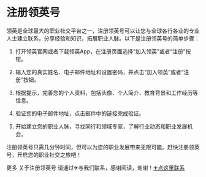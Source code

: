 # 注册领英号

领英是全球最大的职业社交平台之一，注册领英号可以让您与全球各行各业的专业人士建立联系，分享经验和知识，拓展职业人脉。以下是注册领英号的简单步骤：

1. 打开领英官网或者下载领英App，在注册页面选择“加入领英”或者“注册”按钮。

2. 输入您的真实姓名、电子邮件地址和设置密码，并点击“加入领英”或者“注册”按钮。

3. 根据提示，完善您的个人资料，包括头像、个人简介、教育背景和工作经历等信息。

4. 验证您的电子邮件地址，点击邮件中的链接完成验证。

5. 开始建立您的职业人脉，寻找同行和领域专家，了解行业动态和职业发展机会。

注册领英号只需几分钟时间，但可以为您的职业发展带来无限可能。赶快注册领英号，开启您的职业社交之旅吧！

更多 关于注册领英号 请通过✈与我们联系，感谢阅读，谢谢！[✈点这里联系](https://b.k02.cc)